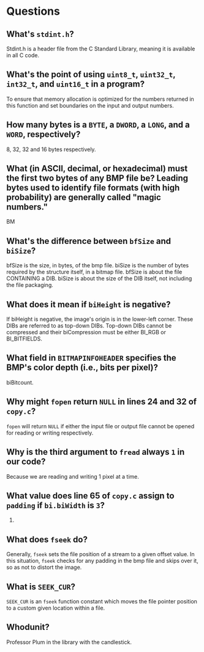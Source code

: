# Questions

## What's `stdint.h`?

Stdint.h is a header file from the C Standard Library, meaning it is available in all C code.

## What's the point of using `uint8_t`, `uint32_t`, `int32_t`, and `uint16_t` in a program?

To ensure that memory allocation is optimized for the numbers returned in this function and set boundaries on the input and output numbers.

## How many bytes is a `BYTE`, a `DWORD`, a `LONG`, and a `WORD`, respectively?

8, 32, 32 and 16 bytes respectively.

## What (in ASCII, decimal, or hexadecimal) must the first two bytes of any BMP file be? Leading bytes used to identify file formats (with high probability) are generally called "magic numbers."

BM

## What's the difference between `bfSize` and `biSize`?

bfSize is the size, in bytes, of the bmp file. biSize is the number of bytes required by the structure itself, in a bitmap file. bfSize is about the file CONTAINING a DIB. biSize is about the size of the DIB itself, not including the file packaging.

## What does it mean if `biHeight` is negative?

If biHeight is negative, the image's origin is in the lower-left corner. These DIBs are referred to as top-down DIBs. Top-down DIBs cannot be compressed and their biCompression must be either BI_RGB or BI_BITFIELDS.

## What field in `BITMAPINFOHEADER` specifies the BMP's color depth (i.e., bits per pixel)?

biBitcount.

## Why might `fopen` return `NULL` in lines 24 and 32 of `copy.c`?

`fopen` will return `NULL` if either the input file or output file cannot be opened for reading or writing respectively.

## Why is the third argument to `fread` always `1` in our code?

Because we are reading and writing 1 pixel at a time.

## What value does line 65 of `copy.c` assign to `padding` if `bi.biWidth` is `3`?

1.

## What does `fseek` do?

Generally, `fseek` sets the file position of a stream to a given offset value. In this situation, `fseek` checks for any padding in the bmp file and skips over it, so as not to distort the image.

## What is `SEEK_CUR`?

`SEEK_CUR` is an `fseek` function constant which moves the file pointer position to a custom given location within a file.

## Whodunit?

Professor Plum in the library with the candlestick.
